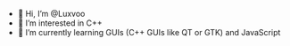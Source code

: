 - 👋 Hi, I’m @Luxvoo
- 👀 I’m interested in C++
- 🌱 I’m currently learning GUIs (C++ GUIs like QT or GTK) and JavaScript

<!---
Luxvoo/Luxvoo is a ✨ special ✨ repository because its `README.md` (this file) appears on your GitHub profile.
You can click the Preview link to take a look at your changes.
--->
